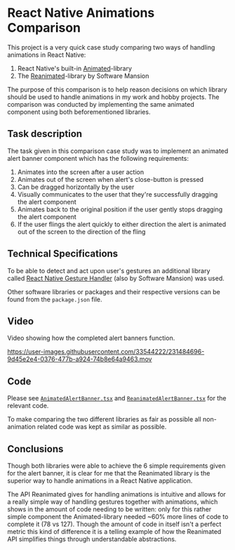 # React Native Animations Comparison

This project is a very quick case study comparing two ways of handling animations in React Native:

1. React Native's built-in [Animated](https://reactnative.dev/docs/animated)-library
2. The [Reanimated](https://docs.swmansion.com/react-native-reanimated/)-library by Software Mansion

The purpose of this comparison is to help reason decisions on which library should be used to handle animations in my work and hobby projects. 
The comparison was conducted by implementing the same animated component using both beforementioned libraries.

## Task description

The task given in this comparison case study was to implement an animated alert banner component which has the following requirements:

1. Animates into the screen after a user action
2. Animates out of the screen when alert's close-button is pressed
3. Can be dragged horizontally by the user
4. Visually communicates to the user that they're successfully dragging the alert component
5. Animates back to the original position if the user gently stops dragging the alert component
6. If the user flings the alert quickly to either direction the alert is animated out of the screen to the direction of the fling

## Technical Specifications

To be able to detect and act upon user's gestures an additional library called [React Native Gesture Handler](https://docs.swmansion.com/react-native-gesture-handler/docs/) (also by Software Mansion) was used.

Other software libraries or packages and their respective versions can be found from the `package.json` file.

## Video

Video showing how the completed alert banners function.

https://user-images.githubusercontent.com/33544222/231484696-9d45e2e4-0376-477b-a924-74b8e64a9463.mov

## Code

Please see [`AnimatedAlertBanner.tsx`](https://github.com/OttoLaitinen/ReactNativeAnimationsComparison/blob/main/src/components/AlertBanner/AnimatedAlertBanner.tsx) and [`ReanimatedAlertBanner.tsx`](https://github.com/OttoLaitinen/ReactNativeAnimationsComparison/blob/main/src/components/AlertBanner/ReanimatedAlertBanner.tsx) for the relevant code.

To make comparing the two different libraries as fair as possible all non-animation related code was kept as similar as possible.

## Conclusions

Though both libraries were able to achieve the 6 simple requirements given for the alert banner, it is clear for me that the Reanimated library is the superior way to handle animations in a React Native application. 

The API Reanimated gives for handling animations is intuitive and allows for a really simple way of handling gestures together with animations, which shows in the amount of code needing to be written:
only for this rather simple component the Animated-library needed ~60% more lines of code to complete it (78 vs 127). Though the amount of code in itself isn't a perfect metric this kind of difference it is a telling example of how the Reanimated API simplifies things through understandable abstractions.

